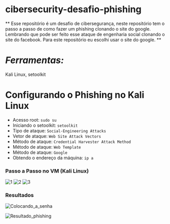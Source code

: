 # cibersecurity-desafio-phishing
** Esse repositório é um desafio de cibersegurança, neste repositório tem o passo a passo de como fazer um phishing clonando o site do google. Lembrando que pode ser feito esse ataque de engenharia social clonando o site do facebook. Para este repositório eu escolhi usar o site do google. **

# *Ferramentas:*
Kali Linux,
setoolkit

# Configurando o Phishing no Kali Linux

- Acesso root: ``` sudo su ```
- Iniciando o setoolkit: ``` setoolkit ```
- Tipo de ataque: ``` Social-Engineering Attacks ```
- Vetor de ataque: ``` Web Site Attack Vectors ```
- Método de ataque: ```Credential Harvester Attack Method ```
- Método de ataque: ``` Web Template ```
- Método de ataque: ``` Google ```
- Obtendo o endereço da máquina: ``` ip a ```

### Passo a Passo no VM (Kali Linux)
![1](https://github.com/user-attachments/assets/ce845002-9e62-44aa-8a96-6be581ab9670)
![2](https://github.com/user-attachments/assets/65f44b98-f677-4557-b3a2-32936f13d08e)
![3](https://github.com/user-attachments/assets/649032f4-c330-4169-bdeb-d4cd3a63ba36)






### Resultados
![Colocando_a_senha](https://github.com/user-attachments/assets/04f59ba8-01b8-4158-902f-7ce4d1cf02fa)

![Resultado_phishing](https://github.com/user-attachments/assets/ed6f9bde-fc89-469c-b945-b42262481444)

